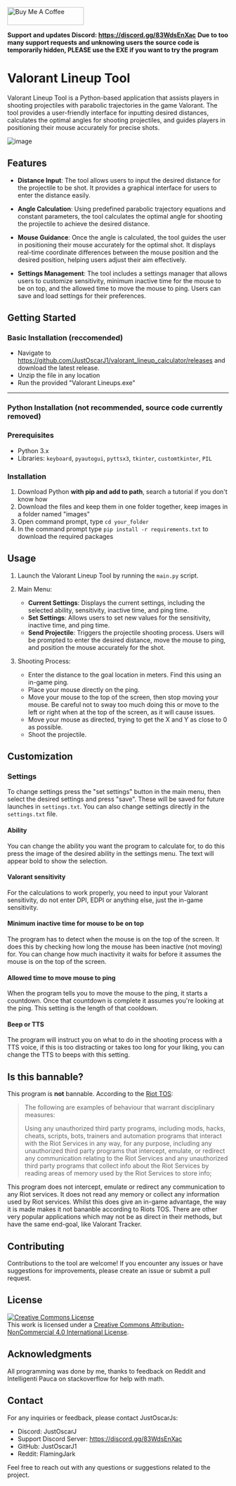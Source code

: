 
<a href="https://www.buymeacoffee.com/flamingjark" target="_blank"><img src="https://cdn.buymeacoffee.com/buttons/default-orange.png" alt="Buy Me A Coffee" height="41" width="174"></a>

**Support and updates Discord: https://discord.gg/83WdsEnXac**
**Due to too many support requests and unknowing users the source code is temporarily hidden, PLEASE use the EXE if you want to try the program**

# Valorant Lineup Tool

Valorant Lineup Tool is a Python-based application that assists players in shooting projectiles with parabolic trajectories in the game Valorant. The tool provides a user-friendly interface for inputting desired distances, calculates the optimal angles for shooting projectiles, and guides players in positioning their mouse accurately for precise shots.

![image](https://github.com/JustOscarJ1/valorant_lineup_calculator/assets/30467017/f4b7739f-4a3d-4471-accb-b471f7e16477)


## Features

- **Distance Input**: The tool allows users to input the desired distance for the projectile to be shot. It provides a graphical interface for users to enter the distance easily.

- **Angle Calculation**: Using predefined parabolic trajectory equations and constant parameters, the tool calculates the optimal angle for shooting the projectile to achieve the desired distance.

- **Mouse Guidance**: Once the angle is calculated, the tool guides the user in positioning their mouse accurately for the optimal shot. It displays real-time coordinate differences between the mouse position and the desired position, helping users adjust their aim effectively.

- **Settings Management**: The tool includes a settings manager that allows users to customize sensitivity, minimum inactive time for the mouse to be on top, and the allowed time to move the mouse to ping. Users can save and load settings for their preferences.

## Getting Started
### Basic Installation (reccomended)
- Navigate to https://github.com/JustOscarJ1/valorant_lineup_calculator/releases and download the latest release.
- Unzip the file in any location
- Run the provided "Valorant Lineups.exe"
---

### Python Installation (not recommended, source code currently removed)
 ### Prerequisites 
- Python 3.x
- Libraries: `keyboard`, `pyautogui`, `pyttsx3`, `tkinter`, `customtkinter`, `PIL`

### Installation
1. Download Python **with pip and add to path**, search a tutorial if you don't know how
2. Download the files and keep them in one folder together, keep images in a folder named "images"
3. Open command prompt, type `cd your_folder`
4. In the command prompt type `pip install -r requirements.txt` to download the required packages

## Usage

1. Launch the Valorant Lineup Tool by running the `main.py` script.

2. Main Menu:
   - **Current Settings**: Displays the current settings, including the selected ability, sensitivity, inactive time, and ping time.
   - **Set Settings**: Allows users to set new values for the sensitivity, inactive time, and ping time.
   - **Send Projectile**: Triggers the projectile shooting process. Users will be prompted to enter the desired distance, move the mouse to ping, and position the mouse accurately for the shot.

3. Shooting Process:
    - Enter the distance to the goal location in meters. Find this using an in-game ping.
    - Place your mouse directly on the ping.
    - Move your mouse to the top of the screen, then stop moving your mouse. Be careful not to sway too much doing this or move to the left or right when at the top of the screen, as it will cause issues.
    - Move your mouse as directed, trying to get the X and Y as close to 0 as possible.
    - Shoot the projectile.

## Customization

### Settings

To change settings press the "set settings" button in the main menu, then select the desired settings and press "save". These will be saved for future launches in `settings.txt`. You can also change settings directly in the `settings.txt` file.

#### Ability
You can change the ability you want the program to calculate for, to do this press the image of the desired ability in the settings menu. The text will appear bold to show the selection.
#### Valorant sensitivity
For the calculations to work properly, you need to input your Valorant sensitivity, do not enter DPI, EDPI or anything else, just the in-game sensitivity.
#### Minimum inactive time for mouse to be on top
The program has to detect when the mouse is on the top of the screen. It does this by checking how long the mouse has been inactive (not moving) for. You can change how much inactivity it waits for before it assumes the mouse is on the top of the screen.
#### Allowed time to move mouse to ping
When the program tells you to move the mouse to the ping, it starts a countdown. Once that countdown is complete it assumes you're looking at the ping. This setting is the length of that cooldown.
#### Beep or TTS
The program will instruct you on what to do in the shooting process with a TTS voice, if this is too distracting or takes too long for your liking, you can change the TTS to beeps with this setting.

## Is this bannable?

This program is **not** bannable. According to the [Riot TOS](https://www.riotgames.com/en/terms-of-service):

> The following are examples of behaviour that warrant disciplinary measures:
> 
> Using any unauthorized third party programs, including mods, hacks, cheats, scripts, bots, trainers and automation programs that interact with the Riot Services in any way, for any purpose, including any unauthorized third party programs that intercept, emulate, or redirect any communication relating to the Riot Services and any unauthorized third party programs that collect info about the Riot Services by reading areas of memory used by the Riot Services to store info;

This program does not intercept, emulate or redirect any communication to any Riot services. It does not read any memory or collect any information used by Riot services. Whilst this does give an in-game advantage, the way it is made makes it not bananble according to Riots TOS. There are other very popular applications which may not be as direct in their methods, but have the same end-goal, like Valorant Tracker.

## Contributing

Contributions to the tool are welcome! If you encounter any issues or have suggestions for improvements, please create an issue or submit a pull request.

## License

<a rel="license" href="http://creativecommons.org/licenses/by-nc/4.0/"><img alt="Creative Commons License" style="border-width:0" src="https://i.creativecommons.org/l/by-nc/4.0/88x31.png" /></a><br />This work is licensed under a <a rel="license" href="http://creativecommons.org/licenses/by-nc/4.0/">Creative Commons Attribution-NonCommercial 4.0 International License</a>.

## Acknowledgments

All programming was done by me, thanks to feedback on Reddit and Intelligenti Pauca on stackoverflow for help with math.

## Contact

For any inquiries or feedback, please contact JustOscarJs:

- Discord: JustOscarJ
- Support Discord Server: https://discord.gg/83WdsEnXac
- GitHub: JustOscarJ1
- Reddit: FlamingJark

Feel free to reach out with any questions or suggestions related to the project.
